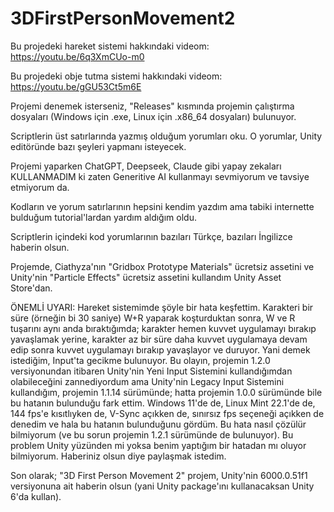 # 3DFirstPersonMovement2

Bu projedeki hareket sistemi hakkındaki videom: https://youtu.be/6q3XmCUo-m0

Bu projedeki obje tutma sistemi hakkındaki videom: https://youtu.be/gGU53Ct5m6E

Projemi denemek isterseniz, "Releases" kısmında projemin çalıştırma dosyaları (Windows için .exe, Linux için .x86_64 dosyaları) bulunuyor.

Scriptlerin üst satırlarında yazmış olduğum yorumları oku. O yorumlar, Unity editöründe bazı şeyleri yapmanı isteyecek.

Projemi yaparken ChatGPT, Deepseek, Claude gibi yapay zekaları KULLANMADIM ki zaten Generitive AI kullanmayı sevmiyorum ve tavsiye etmiyorum da.

Kodların ve yorum satırlarının hepsini kendim yazdım ama tabiki internette bulduğum tutorial'lardan yardım aldığım oldu.

Scriptlerin içindeki kod yorumlarının bazıları Türkçe, bazıları İngilizce haberin olsun.

Projemde, Ciathyza'nın "Gridbox Prototype Materials" ücretsiz assetini ve Unity'nin "Particle Effects" ücretsiz assetini kullandım Unity Asset Store'dan.

ÖNEMLİ UYARI: Hareket sistemimde şöyle bir hata keşfettim. Karakteri bir süre (örneğin bi 30 saniye) W+R yaparak koşturduktan sonra, W ve R tuşarını aynı anda bıraktığımda; karakter hemen kuvvet uygulamayı bırakıp yavaşlamak yerine, karakter az bir süre daha kuvvet uygulamaya devam edip sonra kuvvet uygulamayı bırakıp yavaşlayor ve duruyor. Yani demek istediğim, Input'ta gecikme bulunuyor. Bu olayın, projemin 1.2.0 versiyonundan itibaren Unity'nin Yeni Input Sistemini kullandığımdan olabileceğini zannediyordum ama Unity'nin Legacy Input Sistemini kullandığım, projemin 1.1.14 sürümünde; hatta projemin 1.0.0 sürümünde bile bu hatanın bulunduğu fark ettim. Windows 11'de de, Linux Mint 22.1'de de, 144 fps'e kısıtlıyken de, V-Sync açıkken de, sınırsız fps seçeneği açıkken de denedim ve hala bu hatanın bulunduğunu gördüm. Bu hata nasıl çözülür bilmiyorum (ve bu sorun projemin 1.2.1 sürümünde de bulunuyor). Bu problem Unity yüzünden mi yoksa benim yaptığım bir hatadan mı oluyor bilmiyorum. Haberiniz olsun diye paylaşmak istedim.

Son olarak; "3D First Person Movement 2" projem, Unity'nin 6000.0.51f1 versiyonuna ait haberin olsun (yani Unity package'ını kullanacaksan Unity 6'da kullan).
